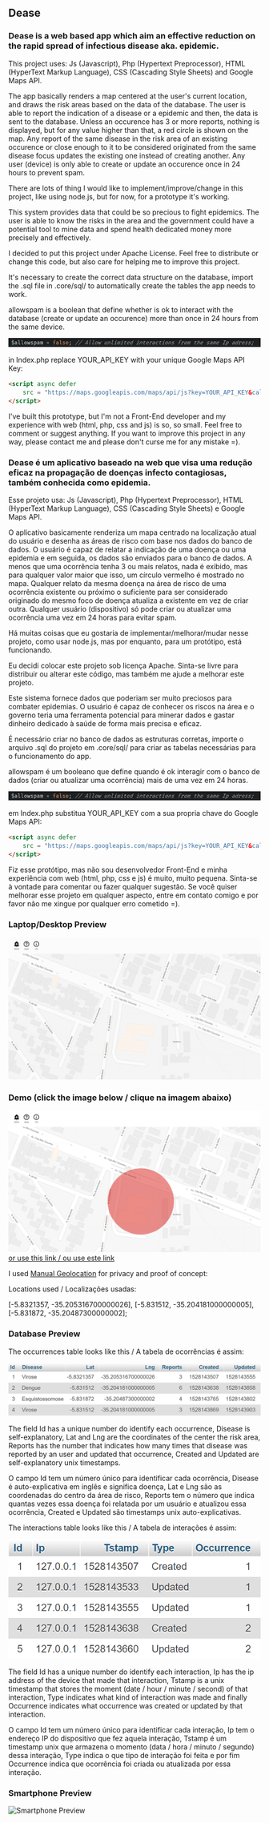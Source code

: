 ## Dease
### Dease is a web based app which aim an effective reduction on the rapid spread of infectious disease aka. epidemic.

This project uses: Js (Javascript), Php (Hypertext Preprocessor), HTML (HyperText Markup Language), CSS (Cascading Style Sheets) and Google Maps API.

The app basically renders a map centered at the user's current location, and draws the risk areas based on the data of the database. The user is able to report the indication of a disease or a epidemic and then, the data is sent to the database. Unless an occurence has 3 or more reports, nothing is displayed, but for any value higher than that, a red circle is shown on the map. Any report of the same disease in the risk area of an existing occurence or close enough to it to be considered originated from the same disease focus updates the existing one instead of creating another. Any user (device) is only able to create or update an occurence once in 24 hours to prevent spam.

There are lots of thing I would like to implement/improve/change in this project, like using node.js, but for now, for a prototype it's working.  

This system provides data that could be so precious to fight epidemics. The user is able to know the risks in the area and the government could have a potential tool to mine data and spend health dedicated money more precisely and effectively.

I decided to put this project under Apache License. Feel free to distribute or change this code, but also care for helping me to improve this project.

It's necessary to create the correct data structure on the database, import the .sql file in .core/sql/ to automatically create the tables the app needs to work.

allowspam is a boolean that define whether is ok to interact with the database (create or update an occurence) more than once in 24 hours from the same device.

![piece of code][allowspam]

in Index.php replace YOUR_API_KEY with your unique Google Maps API Key:

```html
<script async defer
    src = "https://maps.googleapis.com/maps/api/js?key=YOUR_API_KEY&callback=initMap">
</script>
```
I've built this prototype, but I'm not a Front-End developer and my experience with web (html, php, css and js) is so, so small. Feel free to comment or suggest anything. If you want to improve this project in any way, please contact me and please don't curse me for any mistake =).

### Dease é um aplicativo baseado na web que visa uma redução eficaz na propagação de doenças infecto contagiosas, também conhecida como epidemia.

Esse projeto usa: Js (Javascript), Php (Hypertext Preprocessor), HTML (HyperText Markup Language), CSS (Cascading Style Sheets) e Google Maps API.

O aplicativo basicamente renderiza um mapa centrado na localização atual do usuário e desenha as áreas de risco com base nos dados do banco de dados. O usuário é capaz de relatar a indicação de uma doença ou uma epidemia e em seguida, os dados são enviados para o banco de dados. A menos que uma ocorrência tenha 3 ou mais relatos, nada é exibido, mas para qualquer valor maior que isso, um círculo vermelho é mostrado no mapa. Qualquer relato da mesma doença na área de risco de uma ocorrência existente ou próximo o suficiente para ser considerado originado do mesmo foco de doença atualiza a existente em vez de criar outra. Qualquer usuário (dispositivo) só pode criar ou atualizar uma ocorrência uma vez em 24 horas para evitar spam.

Há muitas coisas que eu gostaria de implementar/melhorar/mudar nesse projeto, como usar node.js, mas por enquanto, para um protótipo, está funcionando.

Eu decidi colocar este projeto sob licença Apache. Sinta-se livre para distribuir ou alterar este código, mas também me ajude a melhorar este projeto.

Este sistema fornece dados que poderiam ser muito preciosos para combater epidemias. O usuário é capaz de conhecer os riscos na área e o governo teria uma ferramenta potencial para minerar dados e gastar dinheiro dedicado à saúde de forma mais precisa e eficaz.

É necessário criar no banco de dados as estruturas corretas, importe o arquivo .sql do projeto em .core/sql/ para criar as tabelas necessárias para o funcionamento do app.

allowspam é um booleano que define quando é ok interagir com o banco de dados (criar ou atualizar uma ocorrência) mais de uma vez em 24 horas.

![trecho de código][allowspam]

em Index.php substitua YOUR_API_KEY com a sua propria chave do Google Maps API:

```html
<script async defer
    src = "https://maps.googleapis.com/maps/api/js?key=YOUR_API_KEY&callback=initMap">
</script>
```

Fiz esse protótipo, mas não sou desenvolvedor Front-End e minha experiência com web (html, php, css e js) é muito, muito pequena. Sinta-se à vontade para comentar ou fazer qualquer sugestão. Se você quiser melhorar esse projeto em qualquer aspecto, entre em contato comigo e por favor não me xingue por qualquer erro cometido =).

### Laptop/Desktop Preview

![Laptop/Desktop Preview][laptop]

### Demo (click the image below / clique na imagem abaixo)

[![Dease Demo on Youtube](readme/risk-area.png)](https://www.youtube.com/watch?v=4PLlOR78ifU)
[or use this link / ou use este link](https://www.youtube.com/watch?v=4PLlOR78ifU)

I used [Manual Geolocation](https://chrome.google.com/webstore/detail/manual-geolocation/jpiefjlgcjmciajdcinaejedejjfjgki) for privacy and proof of concept: 

Locations used / Localizações usadas: 

[-5.8321357, -35.205316700000026], [-5.831512, -35.204181000000005], [-5.831872, -35.20487300000002];

### Database Preview

The occurrences table looks like this / A tabela de ocorrências é assim:

![alt-text][occurrences]

The field Id has a unique number do identify each occurrence, Disease is self-explanatory, Lat and Lng are the coordinates of the center the risk area, Reports has the number that indicates how many times that disease was reported by an user and updated that occurrence, Created and Updated are self-explanatory unix timestamps.

O campo Id tem um número único para identificar cada ocorrência, Disease é auto-explicativa em inglês e significa doença, Lat e Lng são as coordenadas do centro da área de risco, Reports tem o número que indica quantas vezes essa doença foi relatada por um usuário e atualizou essa ocorrência, Created e Updated são timestamps unix auto-explicativas.

The interactions table looks like this / A tabela de interações é assim:

![alt-text][interactions]

The field Id has a unique number do identify each interaction, Ip has the ip address of the device that made that interaction, Tstamp is a unix timestamp that stores the moment (date / hour / minute / second) of that interaction, Type indicates what kind of interaction was made and finally Occurrence indicates what occurrence was created or updated by that interaction. 

O campo Id tem um número único para identificar cada interação, Ip tem o endereço IP do dispositivo que fez aquela interação, Tstamp é um timestamp unix que armazena o momento (data / hora / minuto / segundo) dessa interação, Type indica o que tipo de interação foi feita e por fim Occurrence indica que ocorrência foi criada ou atualizada por essa interação.

### Smartphone Preview

![Smartphone Preview][smartphone]

[smartphone]: readme/smartphone.gif "What looks like in a Smartphone."
[tablet]: readme/tablet.gif "What looks like in a Tablet."
[laptop]: readme/laptop.gif "What looks like in a Laptop/Desktop."
[allowspam]: readme/allowspam.png "Piece of code that enable/disable spam protection."
[interactions]: readme/interactions.png "What looks like the interactions table on the database."
[occurrences]: readme/occurrences.png "What looks like the occurrences table on the database."
[laptop]: readme/laptop.gif "What looks like in a Laptop/Desktop."